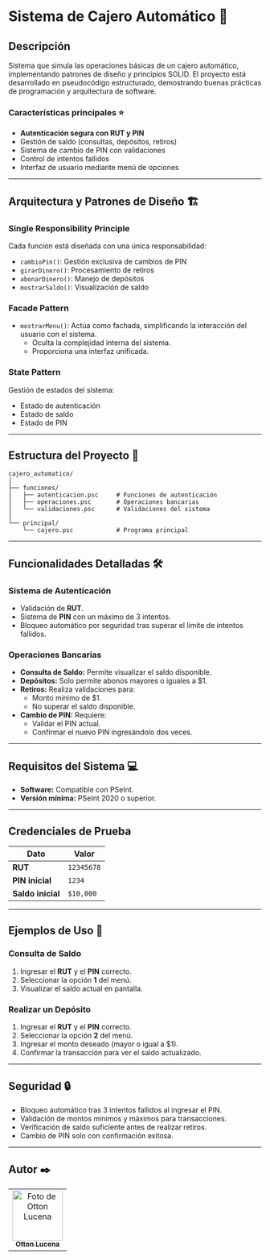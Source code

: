 # Sistema de Cajero Automático 🏦

## Descripción
Sistema que simula las operaciones básicas de un cajero automático, implementando patrones de diseño y principios SOLID. El proyecto está desarrollado en pseudocódigo estructurado, demostrando buenas prácticas de programación y arquitectura de software.

### Características principales ⭐
- **Autenticación segura con RUT y PIN**
- Gestión de saldo (consultas, depósitos, retiros)
- Sistema de cambio de PIN con validaciones
- Control de intentos fallidos
- Interfaz de usuario mediante menú de opciones

---

## Arquitectura y Patrones de Diseño 🏗️

### **Single Responsibility Principle**
Cada función está diseñada con una única responsabilidad:
- `cambioPin()`: Gestión exclusiva de cambios de PIN
- `girarDinero()`: Procesamiento de retiros
- `abonarDinero()`: Manejo de depósitos
- `mostrarSaldo()`: Visualización de saldo

### **Facade Pattern**
- `mostrarMenu()`: Actúa como fachada, simplificando la interacción del usuario con el sistema.
  - Oculta la complejidad interna del sistema.
  - Proporciona una interfaz unificada.

### **State Pattern**
Gestión de estados del sistema:
- Estado de autenticación
- Estado de saldo
- Estado de PIN

---

## Estructura del Proyecto 📁
```plaintext
cajero_automatico/
│
├── funciones/
│   ├── autenticacion.psc     # Funciones de autenticación
│   ├── operaciones.psc       # Operaciones bancarias
│   └── validaciones.psc      # Validaciones del sistema
│
└── principal/
    └── cajero.psc            # Programa principal

```
---

## Funcionalidades Detalladas 🛠️

### Sistema de Autenticación
- Validación de **RUT**.
- Sistema de **PIN** con un máximo de 3 intentos.
- Bloqueo automático por seguridad tras superar el límite de intentos fallidos.

### Operaciones Bancarias
- **Consulta de Saldo:** Permite visualizar el saldo disponible.
- **Depósitos:** Solo permite abonos mayores o iguales a $1.
- **Retiros:** Realiza validaciones para:
  - Monto mínimo de $1.
  - No superar el saldo disponible.
- **Cambio de PIN:** Requiere:
  - Validar el PIN actual.
  - Confirmar el nuevo PIN ingresándolo dos veces.

---

## Requisitos del Sistema 💻
- **Software:** Compatible con PSeInt.
- **Versión mínima:** PSeInt 2020 o superior.

---

## Credenciales de Prueba
| **Dato**        | **Valor**       |
|------------------|-----------------|
| **RUT**         | `12345678`      |
| **PIN inicial** | `1234`          |
| **Saldo inicial** | `$10,000`     |

---

## Ejemplos de Uso 📝

### Consulta de Saldo
1. Ingresar el **RUT** y el **PIN** correcto.
2. Seleccionar la opción **1** del menú.
3. Visualizar el saldo actual en pantalla.

### Realizar un Depósito
1. Ingresar el **RUT** y el **PIN** correcto.
2. Seleccionar la opción **2** del menú.
3. Ingresar el monto deseado (mayor o igual a $1).
4. Confirmar la transacción para ver el saldo actualizado.

---

## Seguridad 🔒
- Bloqueo automático tras 3 intentos fallidos al ingresar el PIN.
- Validación de montos mínimos y máximos para transacciones.
- Verificación de saldo suficiente antes de realizar retiros.
- Cambio de PIN solo con confirmación exitosa.

---

## Autor ✒️
<table>
  <tr>
    <td align="center">
      <a href="https://github.com/ottonlucena">
        <img src="https://github.com/ottonlucena.png" width="100px;" alt="Foto de Otton Lucena"/><br>
        <sub>
          <b>Otton Lucena</b>
        </sub>
      </a>
    </td>
  </tr>
</table>
